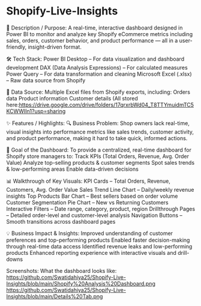 # Shopify-Live-Insights
📝 Description / Purpose:
A real-time, interactive dashboard designed in Power BI to monitor and analyze key Shopify eCommerce metrics including sales, orders, customer behavior, and product performance — all in a user-friendly, insight-driven format.

🛠️ Tech Stack:
Power BI Desktop – For data visualization and dashboard development
DAX (Data Analysis Expressions) – For calculated measures
Power Query – For data transformation and cleaning
Microsoft Excel (.xlsx) – Raw data source from Shopify

📂 Data Source:
Multiple Excel files from Shopify exports, including:
Orders data
Product information
Customer details
(All stored here:https://drive.google.com/drive/folders/17qrxrbWd04_T8TTYmuidmTC5KCWWIIn1?usp=sharing

✨ Features / Highlights:
🔍 Business Problem:
Shop owners lack real-time, visual insights into performance metrics like sales trends, customer activity, and product performance, making it hard to take quick, informed actions.

🎯 Goal of the Dashboard:
To provide a centralized, real-time dashboard for Shopify store managers to:
Track KPIs (Total Orders, Revenue, Avg. Order Value)
Analyze top-selling products & customer segments
Spot sales trends & low-performing areas
Enable data-driven decisions

📊 Walkthrough of Key Visuals:
KPI Cards – Total Orders, Revenue, Customers, Avg. Order Value
Sales Trend Line Chart – Daily/weekly revenue insights
Top Products Bar Chart – Best sellers based on order volume
Customer Segmentation Pie Chart – New vs Returning Customers
Interactive Filters – Date range, category, product, region
Drillthrough Pages – Detailed order-level and customer-level analysis
Navigation Buttons – Smooth transitions across dashboard pages

💡 Business Impact & Insights:
Improved understanding of customer preferences and top-performing products
Enabled faster decision-making through real-time data access
Identified revenue leaks and low-performing products
Enhanced reporting experience with interactive visuals and drill-downs

Screenshots:
What the dashboard looks like: https://github.com/Swatidahiya25/Shopify-Live-Insights/blob/main/Shopify%20Analysis%20Dashboard.png    
https://github.com/Swatidahiya25/Shopify-Live-Insights/blob/main/Details%20Tab.png






